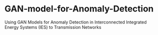 # GAN-model-for-Anomaly-Detection
Using GAN Models for Anomaly Detection in Interconnected Integrated Energy Systems (IES) to Transmission Networks
